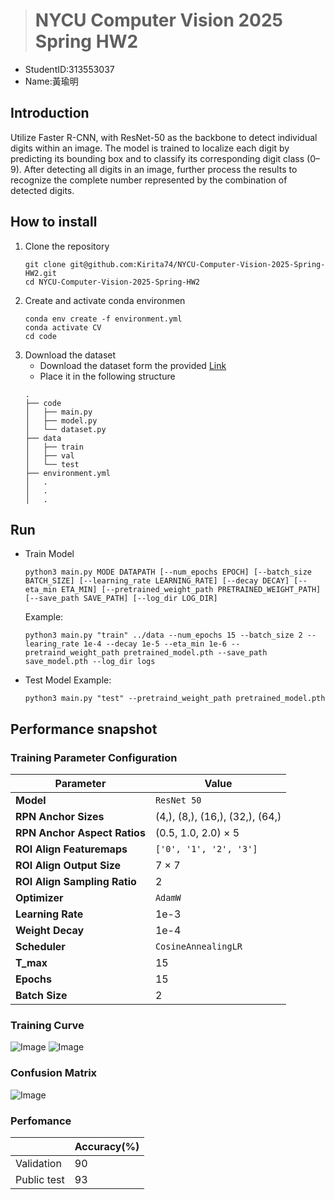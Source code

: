> # NYCU Computer Vision 2025 Spring HW2
- StudentID:313553037
- Name:黃瑜明
## Introduction
Utilize Faster R-CNN, with ResNet-50 as the backbone to detect individual digits within an image. The model is trained to localize each digit by predicting its bounding box and to classify its corresponding digit class (0–9). After detecting all digits in an image, further process the results to recognize the complete number represented by the combination of detected digits.
## How to install
1. Clone the repository
    ```
    git clone git@github.com:Kirita74/NYCU-Computer-Vision-2025-Spring-HW2.git
    cd NYCU-Computer-Vision-2025-Spring-HW2
    ```
2. Create and activate conda environmen
    ```
    conda env create -f environment.yml
    conda activate CV
    cd code
    ```
3. Download the dataset
    - Download the dataset form the provided [Link](https://drive.google.com/file/d/1fx4Z6xl5b6r4UFkBrn5l0oPEIagZxQ5u/view)
    - Place it in the following structure
    ```
    .
    ├── code
    │   ├── main.py
    │   ├── model.py
    │   └── dataset.py
    ├── data
    │   ├── train
    │   ├── val
    │   └── test
    ├── environment.yml
    │   .
    │   .
    │   .
    ```
## Run
- Train Model
    ```
    python3 main.py MODE DATAPATH [--num_epochs EPOCH] [--batch_size BATCH_SIZE] [--learning_rate LEARNING_RATE] [--decay DECAY] [--eta_min ETA_MIN] [--pretrained_weight_path PRETRAINED_WEIGHT_PATH] [--save_path SAVE_PATH] [--log_dir LOG_DIR]
    ```
    Example:
    ```
    python3 main.py "train" ../data --num_epochs 15 --batch_size 2 --learing_rate 1e-4 --decay 1e-5 --eta_min 1e-6 --pretraind_weight_path pretrained_model.pth --save_path save_model.pth --log_dir logs
    ```
- Test Model
    Example:
    ```
    python3 main.py "test" --pretraind_weight_path pretrained_model.pth 
    ```

## Performance snapshot
### Training Parameter Configuration
| Parameter                      | Value                                                                      |
|-------------------------------|----------------------------------------------------------------------------|
| **Model**                     | `ResNet 50`                                                                |
| **RPN Anchor Sizes**          | (4,), (8,), (16,), (32,), (64,)                                            |
| **RPN Anchor Aspect Ratios**  | (0.5, 1.0, 2.0) × 5                                                         |
| **ROI Align Featuremaps**     | `['0', '1', '2', '3']`                                                     |
| **ROI Align Output Size**     | 7 × 7                                                                      |
| **ROI Align Sampling Ratio**  | 2                                                                          |
| **Optimizer**                 | `AdamW`                                                                    |
| **Learning Rate**             | 1e-3                                                                       |
| **Weight Decay**              | 1e-4                                                                       |
| **Scheduler**                 | `CosineAnnealingLR`                                                        |
| **T_max**                     | 15                                                                         |
| **Epochs**                    | 15                                                                         |
| **Batch Size**                | 2                                                                          |

### Training Curve
![Image](image/training_loss_epoch.png)
![Image](image/validation_accuracy.png)
### Confusion Matrix
![Image](image/confusion.png)
### Perfomance
||Accuracy(%)|
|----------|--|
|Validation|90|
|Public test|93|
